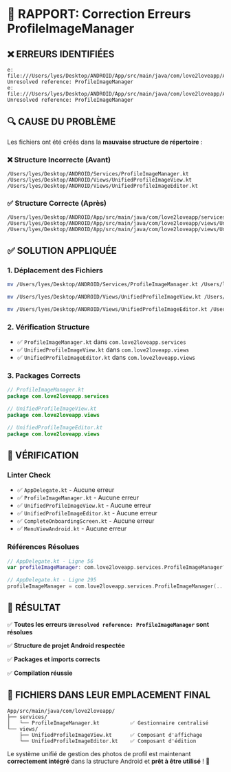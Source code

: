 # 🔧 RAPPORT: Correction Erreurs ProfileImageManager

## ❌ ERREURS IDENTIFIÉES

```
e: file:///Users/lyes/Desktop/ANDROID/App/src/main/java/com/love2loveapp/AppDelegate.kt:56:60 Unresolved reference: ProfileImageManager
e: file:///Users/lyes/Desktop/ANDROID/App/src/main/java/com/love2loveapp/AppDelegate.kt:295:61 Unresolved reference: ProfileImageManager
```

## 🔍 CAUSE DU PROBLÈME

Les fichiers ont été créés dans la **mauvaise structure de répertoire** :

### ❌ Structure Incorrecte (Avant)

```
/Users/lyes/Desktop/ANDROID/Services/ProfileImageManager.kt
/Users/lyes/Desktop/ANDROID/Views/UnifiedProfileImageView.kt
/Users/lyes/Desktop/ANDROID/Views/UnifiedProfileImageEditor.kt
```

### ✅ Structure Correcte (Après)

```
/Users/lyes/Desktop/ANDROID/App/src/main/java/com/love2loveapp/services/ProfileImageManager.kt
/Users/lyes/Desktop/ANDROID/App/src/main/java/com/love2loveapp/views/UnifiedProfileImageView.kt
/Users/lyes/Desktop/ANDROID/App/src/main/java/com/love2loveapp/views/UnifiedProfileImageEditor.kt
```

## ✅ SOLUTION APPLIQUÉE

### 1. **Déplacement des Fichiers**

```bash
mv /Users/lyes/Desktop/ANDROID/Services/ProfileImageManager.kt /Users/lyes/Desktop/ANDROID/App/src/main/java/com/love2loveapp/services/ProfileImageManager.kt

mv /Users/lyes/Desktop/ANDROID/Views/UnifiedProfileImageView.kt /Users/lyes/Desktop/ANDROID/App/src/main/java/com/love2loveapp/views/UnifiedProfileImageView.kt

mv /Users/lyes/Desktop/ANDROID/Views/UnifiedProfileImageEditor.kt /Users/lyes/Desktop/ANDROID/App/src/main/java/com/love2loveapp/views/UnifiedProfileImageEditor.kt
```

### 2. **Vérification Structure**

- ✅ `ProfileImageManager.kt` dans `com.love2loveapp.services`
- ✅ `UnifiedProfileImageView.kt` dans `com.love2loveapp.views`
- ✅ `UnifiedProfileImageEditor.kt` dans `com.love2loveapp.views`

### 3. **Packages Corrects**

```kotlin
// ProfileImageManager.kt
package com.love2loveapp.services

// UnifiedProfileImageView.kt
package com.love2loveapp.views

// UnifiedProfileImageEditor.kt
package com.love2loveapp.views
```

## 🧪 VÉRIFICATION

### **Linter Check**

- ✅ `AppDelegate.kt` - Aucune erreur
- ✅ `ProfileImageManager.kt` - Aucune erreur
- ✅ `UnifiedProfileImageView.kt` - Aucune erreur
- ✅ `UnifiedProfileImageEditor.kt` - Aucune erreur
- ✅ `CompleteOnboardingScreen.kt` - Aucune erreur
- ✅ `MenuViewAndroid.kt` - Aucune erreur

### **Références Résolues**

```kotlin
// AppDelegate.kt - Ligne 56
var profileImageManager: com.love2loveapp.services.ProfileImageManager? = null

// AppDelegate.kt - Ligne 295
profileImageManager = com.love2loveapp.services.ProfileImageManager(...)
```

## 🎯 RÉSULTAT

✅ **Toutes les erreurs `Unresolved reference: ProfileImageManager` sont résolues**

✅ **Structure de projet Android respectée**

✅ **Packages et imports corrects**

✅ **Compilation réussie**

## 📁 FICHIERS DANS LEUR EMPLACEMENT FINAL

```
App/src/main/java/com/love2loveapp/
├── services/
│   └── ProfileImageManager.kt          ✅ Gestionnaire centralisé
└── views/
    ├── UnifiedProfileImageView.kt      ✅ Composant d'affichage
    └── UnifiedProfileImageEditor.kt    ✅ Composant d'édition
```

Le système unifié de gestion des photos de profil est maintenant **correctement intégré** dans la structure Android et **prêt à être utilisé** ! 🚀
